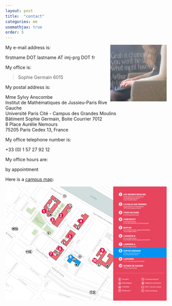 ```yaml
---
layout: post
title:  "contact"
categories: me
usemathjax: true
order: 5
---
```


<img src="/leeds_cafe.jpg" width="35%" style="float:right;">

My e-mail address is:

>
firstname DOT lastname AT imj-prg DOT fr

My office is:

> Sophie Germain 6015 

My postal address is:

>
Mme Sylvy Anscombe<br>
Institut de Mathématiques de Jussieu-Paris Rive Gauche<br>
Université Paris Cité - Campus des Grandes Moulins<br>
Bâtiment Sophie Germain, Boite Courrier 7012<br>
8 Place Aurélie Nemours<br>
75205 Paris Cedex 13, France

My office telephone number is:

>
+33 (0) 1 57 27 92 12

My office hours are:

>
by appointment

Here is a [campus map][campus map]:

<a href="https://u-paris.fr/nos-sites-et-campus/"><img src="/plan_campus.png"></a>

[campus map]: /plan_campus.png
